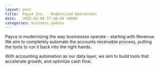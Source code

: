 ```yaml
---
layout: post
title:  Payce Inc. - Modernized Operations
date:   2025-03-09 17:48:49 +0000
categories: business_update
---
```

Payce is modernizing the way businesses operate - starting with Revenue. We aim to completely automate the accounts receivable process, putting the tools to run it back into the right hands. 

With accounting automation as our data layer, we aim to build tools that accelerate growth, and optimize cash flow.


